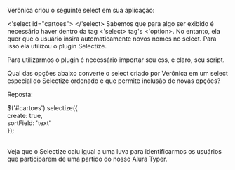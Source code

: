 Verônica criou o seguinte select em sua aplicação:

<'select id="cartoes">
</'select>
Sabemos que para algo ser exibido é necessário haver dentro da tag <'select> tag's <'option>. No entanto, ela quer que o usuário insira automaticamente novos nomes no select. Para isso ela utilizou o plugin Selectize.

Para utilizarmos o plugin é necessário importar seu css, e claro, seu script.

Qual das opções abaixo converte o select criado por Verônica em um select especial do Selectize ordenado e que permite inclusão de novas opções?

Reposta:

$('#cartoes').selectize({<br>
    create: true,<br>
    sortField: 'text'<br>
});<br><br>

Veja que o Selectize caiu igual a uma luva para identificarmos os usuários que participarem de uma partido do nosso Alura Typer.